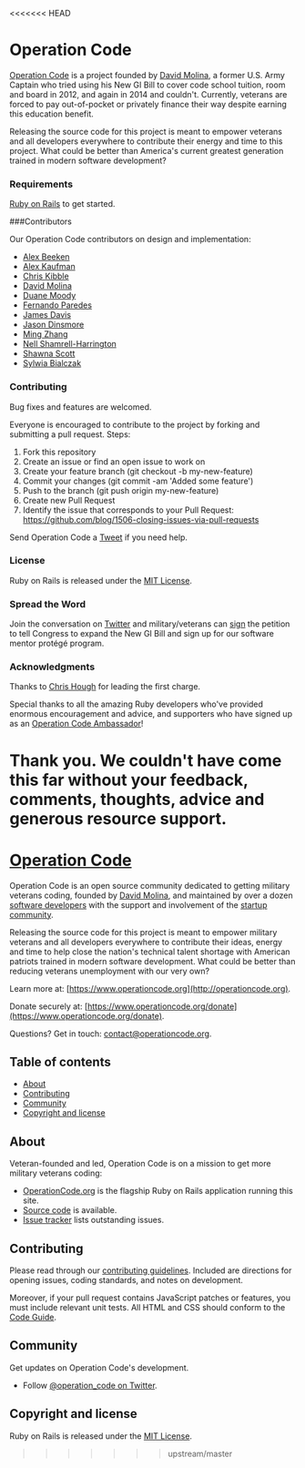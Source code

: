 <<<<<<< HEAD
# Operation Code

[Operation Code](http://operationcode.org) is a project founded by [David Molina](http://davidmolina.github.io/), a former U.S. Army Captain who tried using his New GI Bill to cover code school tuition, room and board in 2012, and again in 2014 and couldn't. Currently, veterans are forced to pay out-of-pocket or privately finance their way despite earning this education benefit.

Releasing the source code for this project is meant to empower veterans and all developers everywhere to contribute their energy and time to this project. What could be better than America's current greatest generation trained in modern software development?

### Requirements
[Ruby on Rails](https://github.com/rails/rails) to get started.

###Contributors

Our Operation Code contributors on design and implementation:

* [Alex Beeken](https://github.com/alexbeeken)
* [Alex Kaufman](https://github.com/alexkaufman06)
* [Chris Kibble](https://github.com/ckib16)
* [David Molina](https://github.com/davidmolina)
* [Duane Moody](https://github.com/dmmoody)
* [Fernando Paredes](https://github.com/nanoxd)
* [James Davis](https://github.com/cavalryjim)
* [Jason Dinsmore](https://github.com/dinjas)
* [Ming Zhang](https://github.com/Scripore)
* [Nell Shamrell-Harrington](https://github.com/nellshamrell)
* [Shawna Scott](https://github.com/shawnacscott)
* [Sylwia Bialczak](https://github.com/ArgonCode)

### Contributing
Bug fixes and features are welcomed.

Everyone is encouraged to contribute to the project by forking and submitting a pull request. Steps:

1. Fork this repository
2. Create an issue or find an open issue to work on
3. Create your feature branch (git checkout -b my-new-feature)
4. Commit your changes (git commit -am 'Added some feature')
5. Push to the branch (git push origin my-new-feature)
6. Create new Pull Request
7. Identify the issue that corresponds to your Pull Request: https://github.com/blog/1506-closing-issues-via-pull-requests

Send Operation Code a [Tweet](https://twitter.com/operation_code) if you need help.

### License
Ruby on Rails is released under the [MIT License](http://opensource.org/licenses/MIT).

### Spread the Word
Join the conversation on [Twitter](https://twitter.com/operation_code) and military/veterans can [sign](http://operationcode.org/action) the petition to tell Congress to expand the New GI Bill and sign up for our software mentor protégé program.

### Acknowledgments
Thanks to [Chris Hough](https://github.com/chrishough) for leading the first charge.

Special thanks to all the amazing Ruby developers who've provided enormous encouragement and advice, and supporters who have signed up as an [Operation Code Ambassador](http://operationcode.us10.list-manage.com/subscribe?u=0ab8e2b2d6c6608926c4f17d6&id=b1e19ac77b)!

Thank you. We couldn't have come this far without your feedback, comments, thoughts, advice and generous resource support.
=======
# [Operation Code](http://operationcode.org)

Operation Code is an open source community dedicated to getting military veterans coding, founded by [David Molina](http://twitter.com/davidcmolina), and maintained by over a dozen [software developers](https://github.com/OperationCode/operationcode/graphs/contributors) with the support and involvement of the [startup community](http://operationcode.org/contributors).

Releasing the source code for this project is meant to empower military veterans and all developers everywhere to contribute their ideas, energy and time to help close the nation's technical talent shortage with American patriots trained in modern software development. What could be better than reducing veterans unemployment with our very own?

Learn more at: [https://www.operationcode.org](http://operationcode.org).

Donate securely at: [https://www.operationcode.org/donate](https://www.operationcode.org/donate).

Questions? Get in touch: [contact@operationcode.org](mailto:contact@operationcode.org).

## Table of contents

- [About](#about)
- [Contributing](#contributing)
- [Community](#community)
- [Copyright and license](#copyright-and-license)

## About

Veteran-founded and led, Operation Code is on a mission to get more military veterans coding:
* [OperationCode.org](http://operationcode.org) is the flagship Ruby on Rails application running this site.
* [Source code](http://github.com/operationcode/operationcode) is available.
* [Issue tracker](https://github.com/operationcode/operationcode/issues?q=is%3Aopen) lists outstanding issues.

## Contributing

Please read through our [contributing guidelines](https://github.com/operationcode/operationcode/blob/master/CONTRIBUTING.md). Included are directions for opening issues, coding standards, and notes on development.

Moreover, if your pull request contains JavaScript patches or features, you must include relevant unit tests. All HTML and CSS should conform to the [Code Guide](http://codeguide.co/#html).

## Community

Get updates on Operation Code's development.
- Follow [@operation_code on Twitter](https://twitter.com/operation_code).

## Copyright and license

Ruby on Rails is released under the [MIT License](http://opensource.org/licenses/MIT).
>>>>>>> upstream/master
